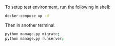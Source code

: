 To setup test environment, run the following in shell:

```sh
docker-compose up -d
```
Then in another terminal:
```sh
python manage.py migrate;
python manage.py runserver;
```
